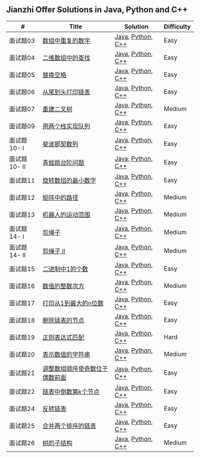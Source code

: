 ## Jianzhi Offer Solutions in Java, Python and C++

| #            | Title                                                        | Solution                                                     | Difficulty |
| ------------ | ------------------------------------------------------------ | ------------------------------------------------------------ | ---------- |
| 面试题03     | [数组中重复的数字](https://leetcode-cn.com/problems/shu-zu-zhong-zhong-fu-de-shu-zi-lcof/) | [Java](https://github.com/shenhuaze/jianzhi-offer/blob/master/java/RepeatNumberInArray.java), [Python](https://github.com/shenhuaze/jianzhi-offer/blob/master/python/repeat_number_in_array.py), [C++](https://github.com/shenhuaze/jianzhi-offer/blob/master/cpp/repeat_number_in_array.cpp) | Easy       |
| 面试题04     | [二维数组中的查找](https://leetcode-cn.com/problems/er-wei-shu-zu-zhong-de-cha-zhao-lcof/) | [Java](https://github.com/shenhuaze/jianzhi-offer/blob/master/java/SearchIn2DArray.java), [Python](https://github.com/shenhuaze/jianzhi-offer/blob/master/python/search_in_2d_array.py), [C++](https://github.com/shenhuaze/jianzhi-offer/blob/master/cpp/search_in_2d_array.cpp) | Easy       |
| 面试题05     | [替换空格](https://leetcode-cn.com/problems/ti-huan-kong-ge-lcof/) | [Java](https://github.com/shenhuaze/jianzhi-offer/blob/master/java/ReplaceSpace.java), [Python](https://github.com/shenhuaze/jianzhi-offer/blob/master/python/replace_space.py), [C++](https://github.com/shenhuaze/jianzhi-offer/blob/master/cpp/replace_space.cpp) | Easy       |
| 面试题06     | [从尾到头打印链表](https://leetcode-cn.com/problems/cong-wei-dao-tou-da-yin-lian-biao-lcof/) | [Java](https://github.com/shenhuaze/jianzhi-offer/blob/master/java/PrintLinkedListReversely.java), [Python](https://github.com/shenhuaze/jianzhi-offer/blob/master/python/print_linked_list_reversely.py), [C++](https://github.com/shenhuaze/jianzhi-offer/blob/master/cpp/print_linked_list_reversely.cpp) | Easy       |
| 面试题07     | [重建二叉树](https://leetcode-cn.com/problems/zhong-jian-er-cha-shu-lcof/) | [Java](https://github.com/shenhuaze/jianzhi-offer/blob/master/java/RebuildBinaryTree.java), [Python](https://github.com/shenhuaze/jianzhi-offer/blob/master/python/rebuild_binary_tree.py), [C++](https://github.com/shenhuaze/jianzhi-offer/blob/master/cpp/rebuild_binary_tree.cpp) | Medium     |
| 面试题09     | [用两个栈实现队列](https://leetcode-cn.com/problems/yong-liang-ge-zhan-shi-xian-dui-lie-lcof/) | [Java](https://github.com/shenhuaze/jianzhi-offer/blob/master/java/CQueue.java), [Python](https://github.com/shenhuaze/jianzhi-offer/blob/master/python/CQueue.py), [C++](https://github.com/shenhuaze/jianzhi-offer/blob/master/cpp/cqueue.cpp) | Easy       |
| 面试题10- I  | [斐波那契数列](https://leetcode-cn.com/problems/fei-bo-na-qi-shu-lie-lcof/) | [Java](https://github.com/shenhuaze/jianzhi-offer/blob/master/java/Fibonacci.java), [Python](https://github.com/shenhuaze/jianzhi-offer/blob/master/python/fibonacci.py), [C++](https://github.com/shenhuaze/jianzhi-offer/blob/master/cpp/fibonacci.cpp) | Easy       |
| 面试题10- II | [青蛙跳台阶问题](https://leetcode-cn.com/problems/qing-wa-tiao-tai-jie-wen-ti-lcof/) | [Java](https://github.com/shenhuaze/jianzhi-offer/blob/master/java/FrogJump.java), [Python](https://github.com/shenhuaze/jianzhi-offer/blob/master/python/frog_jump.py), [C++](https://github.com/shenhuaze/jianzhi-offer/blob/master/cpp/frog_jump.cpp) | Easy       |
| 面试题11     | [旋转数组的最小数字](https://leetcode-cn.com/problems/xuan-zhuan-shu-zu-de-zui-xiao-shu-zi-lcof/) | [Java](https://github.com/shenhuaze/jianzhi-offer/blob/master/java/FindMinimumInRotatedSortedArrayII.java), [Python](https://github.com/shenhuaze/jianzhi-offer/blob/master/python/find_minimum_in_rotated_sorted_array_ii.py), [C++](https://github.com/shenhuaze/jianzhi-offer/blob/master/cpp/find_minimum_in_rotated_sorted_array_ii.cpp) | Easy       |
| 面试题12     | [矩阵中的路径](https://leetcode-cn.com/problems/ju-zhen-zhong-de-lu-jing-lcof/) | [Java](https://github.com/shenhuaze/jianzhi-offer/blob/master/java/PathInMatrix.java), [Python](https://github.com/shenhuaze/jianzhi-offer/blob/master/python/path_in_matrix.py), [C++](https://github.com/shenhuaze/jianzhi-offer/blob/master/cpp/path_in_matrix.cpp) | Medium     |
| 面试题13     | [机器人的运动范围](https://leetcode-cn.com/problems/ji-qi-ren-de-yun-dong-fan-wei-lcof/) | [Java](https://github.com/shenhuaze/jianzhi-offer/blob/master/java/RobertMoveRange.java), [Python](https://github.com/shenhuaze/jianzhi-offer/blob/master/python/robert_move_range.py), [C++](https://github.com/shenhuaze/jianzhi-offer/blob/master/cpp/robert_move_range.cpp) | Medium     |
| 面试题14- I  | [剪绳子](https://leetcode-cn.com/problems/jian-sheng-zi-lcof/) | [Java](https://github.com/shenhuaze/jianzhi-offer/blob/master/java/CutRope.java), [Python](https://github.com/shenhuaze/jianzhi-offer/blob/master/python/cut_rope.py), [C++](https://github.com/shenhuaze/jianzhi-offer/blob/master/cpp/cut_rope.cpp) | Medium     |
| 面试题14- II | [剪绳子 II](https://leetcode-cn.com/problems/jian-sheng-zi-ii-lcof/) | [Java](https://github.com/shenhuaze/jianzhi-offer/blob/master/java/CutRopeII.java), [Python](https://github.com/shenhuaze/jianzhi-offer/blob/master/python/cut_rope_ii.py), [C++](https://github.com/shenhuaze/jianzhi-offer/blob/master/cpp/cut_rope_ii.cpp) | Medium     |
| 面试题15     | [二进制中1的个数](https://leetcode-cn.com/problems/er-jin-zhi-zhong-1de-ge-shu-lcof/) | [Java](https://github.com/shenhuaze/jianzhi-offer/blob/master/java/OnesCountInBinaryNumber.java), [Python](https://github.com/shenhuaze/jianzhi-offer/blob/master/python/ones_count_in_binary_number.py), [C++](https://github.com/shenhuaze/jianzhi-offer/blob/master/cpp/ones_count_in_binary_number.cpp) | Easy       |
| 面试题16     | [数值的整数次方](https://leetcode-cn.com/problems/shu-zhi-de-zheng-shu-ci-fang-lcof/) | [Java](https://github.com/shenhuaze/jianzhi-offer/blob/master/java/PowXn.java), [Python](https://github.com/shenhuaze/jianzhi-offer/blob/master/python/pow_xn.py), [C++](https://github.com/shenhuaze/jianzhi-offer/blob/master/cpp/pow_xn.cpp) | Medium     |
| 面试题17     | [打印从1到最大的n位数](https://leetcode-cn.com/problems/da-yin-cong-1dao-zui-da-de-nwei-shu-lcof/) | [Java](https://github.com/shenhuaze/jianzhi-offer/blob/master/java/PrintNumbers.java), [Python](https://github.com/shenhuaze/jianzhi-offer/blob/master/python/print_numbers.py), [C++](https://github.com/shenhuaze/jianzhi-offer/blob/master/cpp/print_numbers.cpp) | Easy       |
| 面试题18     | [删除链表的节点](https://leetcode-cn.com/problems/shan-chu-lian-biao-de-jie-dian-lcof/) | [Java](https://github.com/shenhuaze/jianzhi-offer/blob/master/java/DeleteNodeInLinkedList.java), [Python](https://github.com/shenhuaze/jianzhi-offer/blob/master/python/delete_node_in_linked_list.py), [C++](https://github.com/shenhuaze/jianzhi-offer/blob/master/cpp/delete_node_in_linked_list.cpp) | Easy       |
| 面试题19     | [正则表达式匹配](https://leetcode-cn.com/problems/zheng-ze-biao-da-shi-pi-pei-lcof/) | [Java](https://github.com/shenhuaze/jianzhi-offer/blob/master/java/RegularExpressionMatching.java), [Python](https://github.com/shenhuaze/jianzhi-offer/blob/master/python/regular_expressoin_matching.py), [C++](https://github.com/shenhuaze/jianzhi-offer/blob/master/cpp/regular_expression_matching.cpp) | Hard       |
| 面试题20     | [表示数值的字符串](https://leetcode-cn.com/problemset/lcof/) | [Java](https://github.com/shenhuaze/jianzhi-offer/blob/master/java/ValidNumber.java), [Python](https://github.com/shenhuaze/jianzhi-offer/blob/master/python/valid_number.py), [C++](https://github.com/shenhuaze/jianzhi-offer/blob/master/cpp/valid_number.cpp) | Medium     |
| 面试题21     | [调整数组顺序使奇数位于偶数前面](https://leetcode-cn.com/problems/diao-zheng-shu-zu-shun-xu-shi-qi-shu-wei-yu-ou-shu-qian-mian-lcof/) | [Java](https://github.com/shenhuaze/jianzhi-offer/blob/master/java/ExchangeOddEvenNumber.java), [Python](https://github.com/shenhuaze/jianzhi-offer/blob/master/python/exchange_odd_even_number.py), [C++](https://github.com/shenhuaze/jianzhi-offer/blob/master/cpp/exchange_odd_even_number.cpp) | Easy       |
| 面试题22     | [链表中倒数第k个节点](https://leetcode-cn.com/problems/lian-biao-zhong-dao-shu-di-kge-jie-dian-lcof/) | [Java](https://github.com/shenhuaze/jianzhi-offer/blob/master/java/KthNodeFromEnd.java), [Python](https://github.com/shenhuaze/jianzhi-offer/blob/master/python/kth_node_from_end.py), [C++](https://github.com/shenhuaze/jianzhi-offer/blob/master/cpp/kth_node_from_end.cpp) | Easy       |
| 面试题24     | [反转链表](https://leetcode-cn.com/problems/fan-zhuan-lian-biao-lcof/) | [Java](https://github.com/shenhuaze/jianzhi-offer/blob/master/java/ReverseLinkedList.java), [Python](https://github.com/shenhuaze/jianzhi-offer/blob/master/python/reverse_linked_list.py), [C++](https://github.com/shenhuaze/jianzhi-offer/blob/master/cpp/reverse_linked_list.cpp) | Easy       |
| 面试题25     | [合并两个排序的链表](https://leetcode-cn.com/problems/he-bing-liang-ge-pai-xu-de-lian-biao-lcof/) | [Java](https://github.com/shenhuaze/jianzhi-offer/blob/master/java/MergeTwoSortedLists.java), [Python](https://github.com/shenhuaze/jianzhi-offer/blob/master/python/merge_two_sorted_lists.py), [C++](https://github.com/shenhuaze/jianzhi-offer/blob/master/cpp/merge_two_sorted_lists.cpp) | Easy       |
| 面试题26     | [树的子结构](https://leetcode-cn.com/problems/shu-de-zi-jie-gou-lcof/) | [Java](https://github.com/shenhuaze/jianzhi-offer/blob/master/java/TreeSubStructure.java), [Python](https://github.com/shenhuaze/jianzhi-offer/blob/master/python/tree_sub_structure.py), [C++](https://github.com/shenhuaze/jianzhi-offer/blob/master/cpp/tree_sub_structure.cpp) | Medium     |

